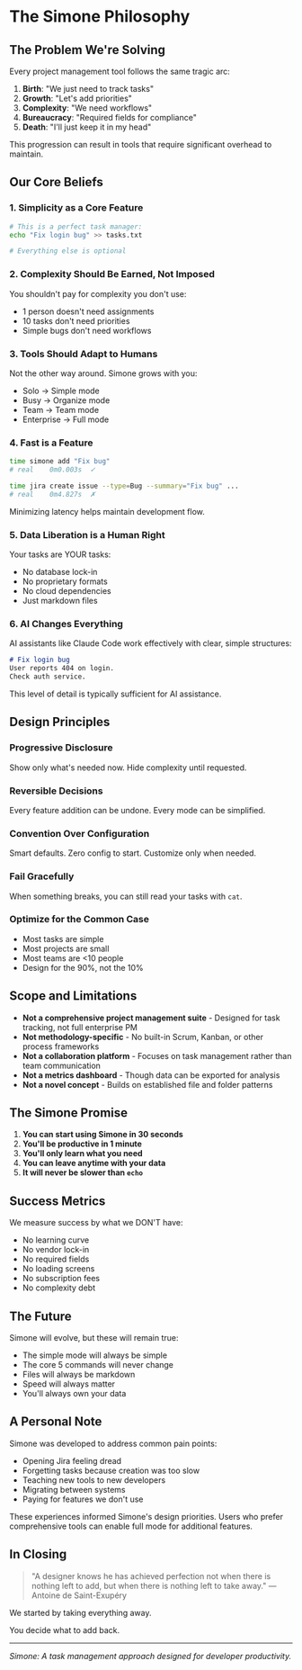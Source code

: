 # The Simone Philosophy

## The Problem We're Solving

Every project management tool follows the same tragic arc:

1. **Birth**: "We just need to track tasks"
2. **Growth**: "Let's add priorities"  
3. **Complexity**: "We need workflows"
4. **Bureaucracy**: "Required fields for compliance"
5. **Death**: "I'll just keep it in my head"

This progression can result in tools that require significant overhead to maintain.

## Our Core Beliefs

### 1. Simplicity as a Core Feature

```bash
# This is a perfect task manager:
echo "Fix login bug" >> tasks.txt

# Everything else is optional
```

### 2. Complexity Should Be Earned, Not Imposed

You shouldn't pay for complexity you don't use:
- 1 person doesn't need assignments
- 10 tasks don't need priorities  
- Simple bugs don't need workflows

### 3. Tools Should Adapt to Humans

Not the other way around. Simone grows with you:
- Solo → Simple mode
- Busy → Organize mode
- Team → Team mode
- Enterprise → Full mode

### 4. Fast is a Feature

```bash
time simone add "Fix bug"
# real    0m0.003s  ✓

time jira create issue --type=Bug --summary="Fix bug" ...
# real    0m4.827s  ✗
```

Minimizing latency helps maintain development flow.

### 5. Data Liberation is a Human Right

Your tasks are YOUR tasks:
- No database lock-in
- No proprietary formats
- No cloud dependencies
- Just markdown files

### 6. AI Changes Everything

AI assistants like Claude Code work effectively with clear, simple structures:
```markdown
# Fix login bug
User reports 404 on login.
Check auth service.
```

This level of detail is typically sufficient for AI assistance.

## Design Principles

### Progressive Disclosure
Show only what's needed now. Hide complexity until requested.

### Reversible Decisions
Every feature addition can be undone. Every mode can be simplified.

### Convention Over Configuration
Smart defaults. Zero config to start. Customize only when needed.

### Fail Gracefully
When something breaks, you can still read your tasks with `cat`.

### Optimize for the Common Case
- Most tasks are simple
- Most projects are small
- Most teams are <10 people
- Design for the 90%, not the 10%

## Scope and Limitations

- **Not a comprehensive project management suite** - Designed for task tracking, not full enterprise PM
- **Not methodology-specific** - No built-in Scrum, Kanban, or other process frameworks
- **Not a collaboration platform** - Focuses on task management rather than team communication
- **Not a metrics dashboard** - Though data can be exported for analysis
- **Not a novel concept** - Builds on established file and folder patterns

## The Simone Promise

1. **You can start using Simone in 30 seconds**
2. **You'll be productive in 1 minute**
3. **You'll only learn what you need**
4. **You can leave anytime with your data**
5. **It will never be slower than `echo`**

## Success Metrics

We measure success by what we DON'T have:
- No learning curve
- No vendor lock-in  
- No required fields
- No loading screens
- No subscription fees
- No complexity debt

## The Future

Simone will evolve, but these will remain true:
- The simple mode will always be simple
- The core 5 commands will never change
- Files will always be markdown
- Speed will always matter
- You'll always own your data

## A Personal Note

Simone was developed to address common pain points:
- Opening Jira feeling dread
- Forgetting tasks because creation was too slow
- Teaching new tools to new developers
- Migrating between systems
- Paying for features we don't use

These experiences informed Simone's design priorities. Users who prefer comprehensive tools can enable full mode for additional features.

## In Closing

> "A designer knows he has achieved perfection not when there is nothing left to add, but when there is nothing left to take away." — Antoine de Saint-Exupéry

We started by taking everything away. 

You decide what to add back.

---

*Simone: A task management approach designed for developer productivity.*